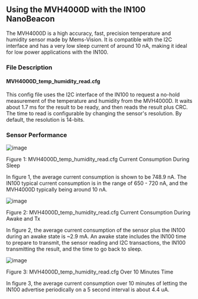 ## Using the MVH4000D with the IN100 NanoBeacon

The MVH4000D is a high accuracy, fast, precision temperature and humidity sensor made by Mems-Vision. It is compatible with the I2C interface and has a very low sleep current of around 10 nA, making it ideal for low power applications with the IN100.

### File Description

#### MVH4000D_temp_humidity_read.cfg

This config file uses the I2C interface of the IN100 to request a no-hold measurement of the temperature and humidity from the MVH4000D. It waits about 1.7 ms for the result to be ready, and then reads the result plus CRC. The time to read is configurable by changing the sensor's resolution. By default, the resolution is 14-bits.

### Sensor Performance

![image](https://github.com/NanoBeacon/config-files/assets/108510134/b21e5607-c6fa-4824-9e28-bbe616afc962)

Figure 1: MVH4000D_temp_humidity_read.cfg Current Consumption During Sleep

In figure 1, the average current consumption is shown to be 748.9 nA. The IN100 typical current consumption is in the range of 650 - 720 nA, and the MVH4000D typically being around 10 nA.

![image](https://github.com/NanoBeacon/config-files/assets/108510134/e49bd774-36a5-40a7-8def-f5564e045d49)

Figure 2: MVH4000D_temp_humidity_read.cfg Current Consumption During Awake and Tx

In figure 2, the average current consumption of the sensor plus the IN100 during an awake state is ~2.9 mA. An awake state includes the IN100 time to prepare to transmit, the sensor reading and I2C transactions, the IN100 transmitting the result, and the time to go back to sleep. 

![image](https://github.com/NanoBeacon/config-files/assets/108510134/75323f4b-d246-41da-a6f4-715837cf8bef)

Figure 3: MVH4000D_temp_humidity_read.cfg Over 10 Minutes Time

In figure 3, the average current consumption over 10 minutes of letting the IN100 advertise periodically on a 5 second interval is about 4.4 uA. 



